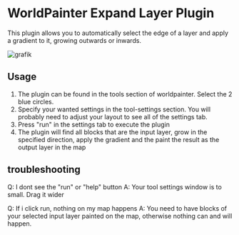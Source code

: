 # WorldPainter Expand Layer Plugin

This plugin allows you to automatically select the edge of a layer and apply a gradient to it, growing outwards or inwards.

![grafik](https://github.com/user-attachments/assets/4359b455-85a7-4b47-93a2-837773a71523)

## Usage
1. The plugin can be found in the tools section of worldpainter. Select the 2 blue circles.
2. Specify your wanted settings in the tool-settings section. You will probably need to adjust your layout to see all of the settings tab.
3. Press "run" in the settings tab to execute the plugin
4. The plugin will find all blocks that are the input layer, grow in the specified direction, apply the gradient and the paint the result as the output layer in the map

## troubleshooting
Q: I dont see the "run" or "help" button
A: Your tool settings window is to small. Drag it wider

Q: If i click run, nothing on my map happens
A: You need to have blocks of your selected input layer painted on the map, otherwise nothing can and will happen.
